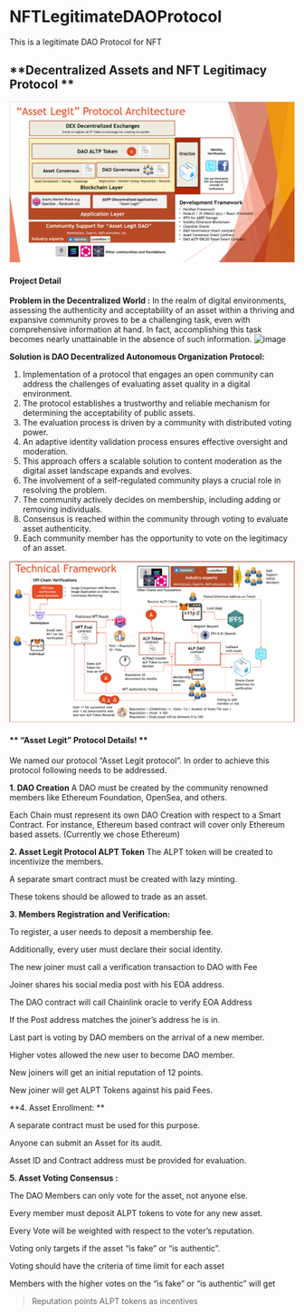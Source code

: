 # NFTLegitimateDAOProtocol
This is a legitimate DAO Protocol for NFT 
## **Decentralized Assets and NFT Legitimacy Protocol **

![](architecture.png)

#### **Project Detail**

**Problem in the Decentralized World :** In the realm of digital environments, assessing the authenticity and acceptability of an asset within a thriving and expansive community proves to be a challenging task, even with comprehensive information at hand. In fact, accomplishing this task becomes nearly unattainable in the absence of such information.
![image](https://github.com/farhanx/NFTLegitimateDAOProtocol/assets/15739782/79390d70-32fa-4103-b0c4-f95343744cf5)

**Solution is DAO Decentralized Autonomous Organization Protocol:**
 
1) Implementation of a protocol that engages an open community can address the challenges of evaluating asset quality in a digital environment.
2) The protocol establishes a trustworthy and reliable mechanism for determining the acceptability of public assets.
3) The evaluation process is driven by a community with distributed voting power.
4) An adaptive identity validation process ensures effective oversight and moderation.
5) This approach offers a scalable solution to content moderation as the digital asset landscape expands and evolves.
6) The involvement of a self-regulated community plays a crucial role in resolving the problem.
7) The community actively decides on membership, including adding or removing individuals.
8) Consensus is reached within the community through voting to evaluate asset authenticity.
9) Each community member has the opportunity to vote on the legitimacy of an asset. 

![](tech-framework.png)


#### ** “Asset Legit” Protocol Details! **

We named our protocol “Asset Legit protocol”. In order to achieve this protocol following needs to be addressed. 

**1. DAO Creation**
A DAO must be created by the community renowned members like Ethereum Foundation, OpenSea, and others. 

Each Chain must represent its own DAO Creation with respect to a Smart Contract. For instance, Ethereum based contract will cover only Ethereum based assets. (Currently we chose Ethereum)

**2. Asset Legit Protocol ALPT Token**
The ALPT token will be created to incentivize the members.

A separate smart contract must be created with lazy minting.

These tokens should be allowed to trade as an asset.


**3. Members Registration and Verification:**
  
To register, a user needs to deposit a membership fee.

Additionally, every user must declare their social identity.

The new joiner must call a verification transaction to DAO with Fee

Joiner shares his social media post with his EOA address.  

The DAO contract will call Chainlink oracle to verify EOA Address

If the Post address matches the joiner’s address he is in. 

Last part is voting by DAO members on the arrival of a new member.

Higher votes allowed the new user to become DAO member.

New joiners will get an initial reputation of 12 points.  

New joiner will get ALPT Tokens against his paid Fees.

**4. Asset Enrollment: **
 
A separate contract must be used for this purpose. 

Anyone can submit an Asset for its audit. 

Asset ID and Contract address must be provided for evaluation.

**5. Asset Voting Consensus :**

The DAO Members can only vote for the asset, not anyone else.

Every member must deposit ALPT tokens to vote for any new asset.

Every Vote will be weighted with respect to the voter’s reputation.

Voting only targets if the asset “is fake” or “is authentic”.

Voting should have the criteria of time limit for each asset

Members with the higher votes on the “is fake” or “is authentic” will get 
> Reputation points 
> ALPT tokens as incentives 


